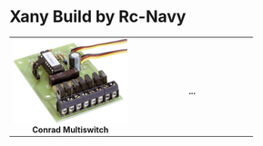 # Xany Build by Rc-Navy

<table cellspacing=0>
  <tr>
    <td align=center width=200><a href="https://github.com/Ingwie/OpenAVRc_Hw/blob/V3/Xany_Builds_by_Users/Rc-Navy/Conrad_7switchs/README_Conrad_7switchs.md"><img src="https://github.com/Ingwie/OpenAVRc_Hw/blob/V3/Xany_Builds_by_Users/Rc-Navy/Conrad_7switchs/conrad7.jpg" border="0" name="submit" title="Conrad Multiswitch" alt="Conrad Multiswitch"/></a><br><b>Conrad Multiswitch</b></td>
	<td align=center width=200><br><b>...</b></td>
  </tr>
</table>


